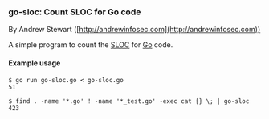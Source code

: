 
### go-sloc: Count SLOC for Go code

By Andrew Stewart ([http://andrewinfosec.com](http://andrewinfosec.com))

A simple program to count the
[SLOC](https://en.wikipedia.org/wiki/Source_lines_of_code) for
[Go](http://golang.org) code.

#### Example usage

    $ go run go-sloc.go < go-sloc.go 
    51

    $ find . -name '*.go' ! -name '*_test.go' -exec cat {} \; | go-sloc
    423

